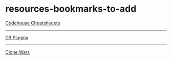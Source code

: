 # resources-bookmarks-to-add


[Codehouse Cheatsheeets](https://codehouse.vercel.app)

-----

[D3 Plugins](https://d3-discovery.net)

-----

[Clone Wars](https://gourav.io/clone-wars)
